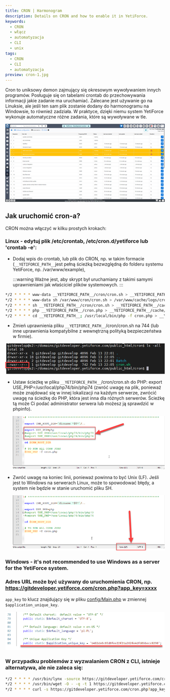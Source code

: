 ```yaml
---
title: CRON | Harmonogram
description: Details on CRON and how to enable it in YetiForce.
keywords:
  - CRON
  - włącz
  - automatyzacja
  - CLI
  - unix
tags:
  - CRON
  - CLI
  - automatyzacja
preview: cron-1.jpg
---
```


Cron to uniksowy demon zajmujący się okresowym wywoływaniem innych programów. Posługuje się on tabelami crontab do przechowywania informacji jakie zadanie ma uruchamiać. Zalecane jest używanie go na Linuksie, ale jeśli ten sam plik zostanie dodany do harmonogramu na Windowsie, to również zadziała. W praktyce, dzięki niemu system YetiForce wykonuje automatyczne różne zadania, które są wywoływane w tle.

![cron](cron-1.jpg)

## Jak uruchomić cron-a?

CRON można włączyć w kilku prostych krokach:

### Linux - edytuj plik /etc/crontab, /etc/cron.d/yetiforce lub 'crontab -e':

- Dodaj wpis do crontab, lub plik do CRON, np. w takim formacie (`__YETIFORCE_PATH__`jest pełną ścieżką bezwzględną do folderu systemu YetiForce, np. /var/www/example),

  :::warning
Ważne jest, aby skrypt był uruchamiany z takimi samymi uprawnieniami jak właściciel plików systemowych.
:::

```bash
*/2 * * * * www-data __YETIFORCE_PATH__/cron/cron.sh > __YETIFORCE_PATH__/cache/logs/cron.log 2>&1
*/2 * * * * www-data sh /var/www/cron/cron.sh > /var/www/cache/logs/cron.log 2>&1
*/2 * * * * sh __YETIFORCE_PATH__/cron/cron.sh > __YETIFORCE_PATH__/cache/logs/cron.log 2>&1
*/2 * * * * php __YETIFORCE_PATH__/cron.php > __YETIFORCE_PATH__/cache/logs/cron.log 2>&1
*/2 * * * * cd __YETIFORCE_PATH__; /usr/local/bin/php -f cron.php > __YETIFORCE_PATH__/cache/logs/cron.log 2>&1
```

- Zmień uprawnienia pliku `__YETIFORCE_PATH__`/cron/cron.sh na 744 (lub inne uprawnienia kompatybilne z wewnętrzną polityką bezpieczeństwa w firmie).

![cron](cron-2.png)

- Ustaw ścieżkę w pliku `__YETIFORCE_PATH__`/cron/cron.sh do PHP: export USE_PHP=/usr/local/php74/bin/php74 (zwróć uwagę na plik, ponieważ może znajdować się w innej lokalizacji na każdym serwerze, zwrócić uwagę na ścieżkę do PHP, która jest inna dla różnych serwerów. Ścieżkę tą może Ci podać administrator serwera lub możesz ją sprawdzić w phpinfo).

  ![cron](cron-3.png)

- Zwróć uwagę na koniec linii, ponieważ powinna to być Unix (LF). Jeśli jest to Windows na serwerach Linux, może to spowodować błędy, a system nie będzie w stanie uruchomić pliku SH.

  ![cron](cron-4.png)

### Windows - it's not recommended to use Windows as a server for the YetiForce system.

### Adres URL może być używany do uruchomienia CRON, np. https://gitdeveloper.yetiforce.com/cron.php?app_key=xxxx

`app_key` to klucz znajdujący się w pliku [config/Main.php](https://doc.yetiforce.com/code/classes/Config-Main.html#property_application_unique_key) w zmiennej `$application_unique_key`.

![cron](cron-5.png)

### W przypadku problemów z wyzwalaniem CRON z CLI, istnieje alternatywa, ale nie zaleca się:

```bash
*/2 * * * * /usr/bin/lynx -source https://gitdeveloper.yetiforce.com/cron.php?app_key=xxxx
*/2 * * * * /usr/bin/wget -O - -q -t 1 https://gitdeveloper.yetiforce.com/cron.php?app_key=xxxx
*/2 * * * * curl -s https://gitdeveloper.yetiforce.com/cron.php?app_key=xxxx
```
